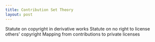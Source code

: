 ```yaml
---
title: Contribution Set Theory
layout: post
---
```


Statute on copyright in derivative works
Statute on no right to license others' copyright
Mapping from contributions to private licenses
